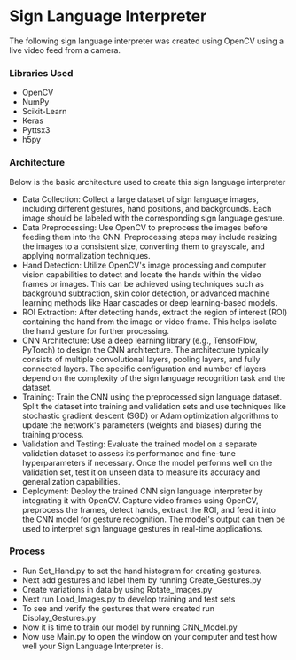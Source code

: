 # Sign Language Interpreter
The following sign language interpreter was created using OpenCV using a live video feed from a camera.

### Libraries Used

* OpenCV
* NumPy
* Scikit-Learn
* Keras
* Pyttsx3
* h5py

### Architecture 

Below is the basic architecture used to create this sign language interpreter

* Data Collection: Collect a large dataset of sign language images, including different gestures, hand positions, and backgrounds. Each image should be labeled with the corresponding sign language gesture.
* Data Preprocessing: Use OpenCV to preprocess the images before feeding them into the CNN. Preprocessing steps may include resizing the images to a consistent size, converting them to grayscale, and applying normalization techniques.
* Hand Detection: Utilize OpenCV's image processing and computer vision capabilities to detect and locate the hands within the video frames or images. This can be achieved using techniques such as background subtraction, skin color detection, or advanced machine learning methods like Haar cascades or deep learning-based models.
* ROI Extraction: After detecting hands, extract the region of interest (ROI) containing the hand from the image or video frame. This helps isolate the hand gesture for further processing.
* CNN Architecture: Use a deep learning library (e.g., TensorFlow, PyTorch) to design the CNN architecture. The architecture typically consists of multiple convolutional layers, pooling layers, and fully connected layers. The specific configuration and number of layers depend on the complexity of the sign language recognition task and the dataset.
* Training: Train the CNN using the preprocessed sign language dataset. Split the dataset into training and validation sets and use techniques like stochastic gradient descent (SGD) or Adam optimization algorithms to update the network's parameters (weights and biases) during the training process.
* Validation and Testing: Evaluate the trained model on a separate validation dataset to assess its performance and fine-tune hyperparameters if necessary. Once the model performs well on the validation set, test it on unseen data to measure its accuracy and generalization capabilities.
* Deployment: Deploy the trained CNN sign language interpreter by integrating it with OpenCV. Capture video frames using OpenCV, preprocess the frames, detect hands, extract the ROI, and feed it into the CNN model for gesture recognition. The model's output can then be used to interpret sign language gestures in real-time applications.

### Process
* Run Set_Hand.py to set the hand histogram for creating gestures.
* Next add gestures and label them by running Create_Gestures.py
* Create variations in data by using Rotate_Images.py
* Next run Load_Images.py to develop training and test sets
* To see and verify the gestures that were created run Display_Gestures.py
* Now it is time to train our model by running CNN_Model.py
* Now use Main.py to open the window on your computer and test how well your Sign Language Interpreter is. 

